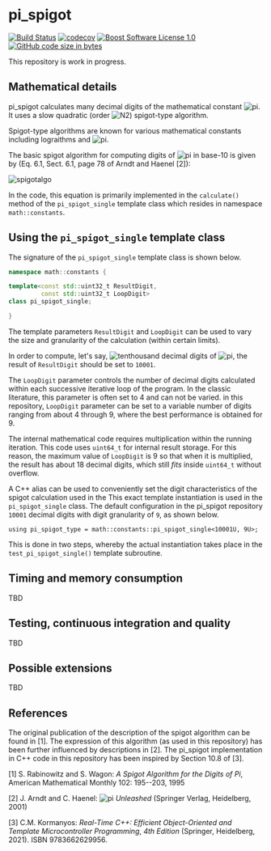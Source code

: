 ﻿pi_spigot
==================

[![Build Status](https://github.com/ckormanyos/pi_spigot/actions/workflows/pi_spigot.yml/badge.svg)](https://github.com/ckormanyos/pi_spigot/actions)
[![codecov](https://codecov.io/gh/ckormanyos/pi_spigot/branch/main/graph/badge.svg?token=Q3XV9QCH82)](https://codecov.io/gh/ckormanyos/pi_spigot)
[![Boost Software License 1.0](https://img.shields.io/badge/license-BSL%201.0-blue.svg)](https://github.com/ckormanyos/pi_spigot/blob/main/LICENSE_1_0.txt)
[![GitHub code size in bytes](https://img.shields.io/github/languages/code-size/ckormanyos/pi_spigot)](https://github.com/ckormanyos/pi_spigot)

This repository is work in progress.

## Mathematical details

pi_spigot calculates many decimal digits of the mathematical constant
![pi](https://latex.codecogs.com/svg.image?\pi).
It uses a slow quadratic
(order ![N2](https://latex.codecogs.com/svg.image?N^{2}))
spigot-type algorithm.

Spigot-type algorithms are known for various mathematical constants
including lograithms and
![pi](https://latex.codecogs.com/svg.image?\pi).

The basic spigot algorithm for computing digits of
![pi](https://latex.codecogs.com/svg.image?\pi)
in base-10 is given by
(Eq. 6.1, Sect. 6.1, page 78 of Arndt and Haenel [2]):

![spigotalgo](https://latex.codecogs.com/svg.image?\pi=2&plus;\dfrac{1}{3}\Biggl(2&plus;\dfrac{2}{5}\Biggl(2&plus;\dfrac{3}{7}\Biggl(2&plus;\ldots\Biggr)\Biggr)\Biggr))

In the code, this equation is primarily implemented in the
`calculate()` method of the `pi_spigot_single` template class
which resides in namespace `math::constants`.

## Using the `pi_spigot_single` template class

The signature of the `pi_spigot_single` template class is shown below.

```cpp
namespace math::constants {

template<const std::uint32_t ResultDigit,
         const std::uint32_t LoopDigit>
class pi_spigot_single;

}
```

The template parameters `ResultDigit` and `LoopDigit`
can be used to vary the size and granularity of the
calculation (within certain limits).

In order to compute, let's say,
![tenthousand](https://latex.codecogs.com/svg.image?10,001)
decimal digits of
![pi](https://latex.codecogs.com/svg.image?\pi),
the result of `ResultDigit` should be set to `10001`.

The `LoopDigit` parameter controls the number of decimal
digits calculated within each successive iterative loop
of the program. In the classic literature, this
parameter is often set to 4 and can not be varied.
in this repository, `LoopDigit` parameter can be set to a variable number
of digits ranging from about 4 through 9, where the
best performance is obtained for 9.

The internal mathematical code requires multiplication
within the running iteration. This code uses `uint64_t`
for internal result storage. For this reason,
the maximum value of `LoopDigit` is 9 so that
when it is multiplied, the result has about 18
decimal digits, which still _fits_ inside
`uint64_t` without overflow.

A C++ alias can be used to conveniently set the
digit characteristics of the spigot calculation
used in the This exact template instantiation is used in the
`pi_spigot_single` class. The default configuration
in the pi_spigot repository `10001` decimal digits
with digit granularity of `9`, as shown below.

```
using pi_spigot_type = math::constants::pi_spigot_single<10001U, 9U>;
```

This is done in two steps, whereby the
actual instantiation takes place in the
`test_pi_spigot_single()` template subroutine.

## Timing and memory consumption

TBD

## Testing, continuous integration and quality

TBD

## Possible extensions

TBD

## References

The original publication of the description of the spigot algorithm
can be found in [1].
The expression of this algorithm (as used in this repository)
has been further influenced by descriptions in [2].
The pi_spigot implementation in C++ code in this repository
has been inspired by Section 10.8 of [3].

[1] S. Rabinowitz and S. Wagon:
_A_ _Spigot_ _Algorithm_ _for_ _the_ _Digits_ _of_ _Pi_,
American Mathematical Monthly 102: 195--203, 1995

[2] J. Arndt and C. Haenel:
![pi](https://latex.codecogs.com/svg.image?\pi) _Unleashed_
(Springer Verlag, Heidelberg, 2001)

[3] C.M. Kormanyos: _Real-Time_ _C++:_
_Efficient_ _Object-Oriented_
_and_ _Template_ _Microcontroller_ _Programming_, _4th_ _Edition_
(Springer, Heidelberg, 2021). ISBN 9783662629956.

